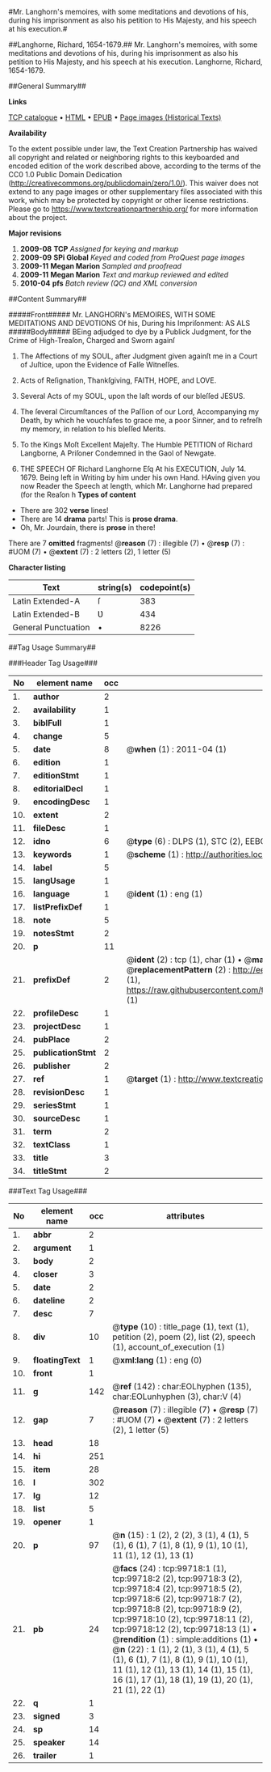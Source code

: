 #Mr. Langhorn's memoires, with some meditations and devotions of his, during his imprisonment as also his petition to His Majesty, and his speech at his execution.#

##Langhorne, Richard, 1654-1679.##
Mr. Langhorn's memoires, with some meditations and devotions of his, during his imprisonment as also his petition to His Majesty, and his speech at his execution.
Langhorne, Richard, 1654-1679.

##General Summary##

**Links**

[TCP catalogue](http://www.ota.ox.ac.uk/tcp/)  • 
[HTML](http://tei.it.ox.ac.uk/tcp/Texts-HTML/free/A49/A49553.html)  • 
[EPUB](http://tei.it.ox.ac.uk/tcp/Texts-EPUB/free/A49/A49553.epub) • 
[Page images (Historical Texts)](https://historicaltexts.jisc.ac.uk/eebo-13483776e)

**Availability**

To the extent possible under law, the Text Creation Partnership has waived all copyright and related or neighboring rights to this keyboarded and encoded edition of the work described above, according to the terms of the CC0 1.0 Public Domain Dedication (http://creativecommons.org/publicdomain/zero/1.0/). This waiver does not extend to any page images or other supplementary files associated with this work, which may be protected by copyright or other license restrictions. Please go to https://www.textcreationpartnership.org/ for more information about the project.

**Major revisions**

1. __2009-08__ __TCP__ *Assigned for keying and markup*
1. __2009-09__ __SPi Global__ *Keyed and coded from ProQuest page images*
1. __2009-11__ __Megan Marion__ *Sampled and proofread*
1. __2009-11__ __Megan Marion__ *Text and markup reviewed and edited*
1. __2010-04__ __pfs__ *Batch review (QC) and XML conversion*

##Content Summary##

#####Front#####
Mr. LANGHORN's MEMOIRES, WITH SOME MEDITATIONS AND DEVOTIONS Of his, During his Impriſonment: AS ALS
#####Body#####
BEing adjudged to dye by a Publick Judgment, for the Crime of High-Treaſon, Charged and Sworn againſ
1. The Affections of my SOUL, after Judgment given againſt me in a Court of Juſtice, upon the Evidence of Falſe Witneſſes.

1. Acts of Reſignation, Thankſgiving, FAITH, HOPE, and LOVE.

1. Several Acts of my SOUL, upon the laſt words of our bleſſed JESUS.

1. The ſeveral Circumſtances of the Paſſion of our Lord, Accompanying my Death, by which he vouchſafes to grace me, a poor Sinner, and to refreſh my memory, in relation to his bleſſed Merits.

1. To the Kings Moſt Excellent Majeſty. The Humble PETITION of Richard Langborne, A Priſoner Condemned in the Gaol of Newgate.

1. THE SPEECH OF Richard Langhorne Eſq At his EXECUTION, July 14. 1679. Being left in Writing by him under his own Hand.
HAving given you now Reader the Speech at length, which Mr. Langhorne had prepared (for the Reaſon h
**Types of content**

  * There are 302 **verse** lines!
  * There are 14 **drama** parts! This is **prose drama**.
  * Oh, Mr. Jourdain, there is **prose** in there!

There are 7 **omitted** fragments! 
 @__reason__ (7) : illegible (7)  •  @__resp__ (7) : #UOM (7)  •  @__extent__ (7) : 2 letters (2), 1 letter (5)

**Character listing**


|Text|string(s)|codepoint(s)|
|---|---|---|
|Latin Extended-A|ſ|383|
|Latin Extended-B|Ʋ|434|
|General Punctuation|•|8226|

##Tag Usage Summary##

###Header Tag Usage###

|No|element name|occ|attributes|
|---|---|---|---|
|1.|__author__|2||
|2.|__availability__|1||
|3.|__biblFull__|1||
|4.|__change__|5||
|5.|__date__|8| @__when__ (1) : 2011-04 (1)|
|6.|__edition__|1||
|7.|__editionStmt__|1||
|8.|__editorialDecl__|1||
|9.|__encodingDesc__|1||
|10.|__extent__|2||
|11.|__fileDesc__|1||
|12.|__idno__|6| @__type__ (6) : DLPS (1), STC (2), EEBO-CITATION (1), OCLC (1), VID (1)|
|13.|__keywords__|1| @__scheme__ (1) : http://authorities.loc.gov/ (1)|
|14.|__label__|5||
|15.|__langUsage__|1||
|16.|__language__|1| @__ident__ (1) : eng (1)|
|17.|__listPrefixDef__|1||
|18.|__note__|5||
|19.|__notesStmt__|2||
|20.|__p__|11||
|21.|__prefixDef__|2| @__ident__ (2) : tcp (1), char (1)  •  @__matchPattern__ (2) : ([0-9\-]+):([0-9IVX]+) (1), (.+) (1)  •  @__replacementPattern__ (2) : http://eebo.chadwyck.com/downloadtiff?vid=$1&page=$2 (1), https://raw.githubusercontent.com/textcreationpartnership/Texts/master/tcpchars.xml#$1 (1)|
|22.|__profileDesc__|1||
|23.|__projectDesc__|1||
|24.|__pubPlace__|2||
|25.|__publicationStmt__|2||
|26.|__publisher__|2||
|27.|__ref__|1| @__target__ (1) : http://www.textcreationpartnership.org/docs/. (1)|
|28.|__revisionDesc__|1||
|29.|__seriesStmt__|1||
|30.|__sourceDesc__|1||
|31.|__term__|2||
|32.|__textClass__|1||
|33.|__title__|3||
|34.|__titleStmt__|2||


###Text Tag Usage###

|No|element name|occ|attributes|
|---|---|---|---|
|1.|__abbr__|2||
|2.|__argument__|1||
|3.|__body__|2||
|4.|__closer__|3||
|5.|__date__|2||
|6.|__dateline__|2||
|7.|__desc__|7||
|8.|__div__|10| @__type__ (10) : title_page (1), text (1), petition (2), poem (2), list (2), speech (1), account_of_execution (1)|
|9.|__floatingText__|1| @__xml:lang__ (1) : eng (0)|
|10.|__front__|1||
|11.|__g__|142| @__ref__ (142) : char:EOLhyphen (135), char:EOLunhyphen (3), char:V (4)|
|12.|__gap__|7| @__reason__ (7) : illegible (7)  •  @__resp__ (7) : #UOM (7)  •  @__extent__ (7) : 2 letters (2), 1 letter (5)|
|13.|__head__|18||
|14.|__hi__|251||
|15.|__item__|28||
|16.|__l__|302||
|17.|__lg__|12||
|18.|__list__|5||
|19.|__opener__|1||
|20.|__p__|97| @__n__ (15) : 1 (2), 2 (2), 3 (1), 4 (1), 5 (1), 6 (1), 7 (1), 8 (1), 9 (1), 10 (1), 11 (1), 12 (1), 13 (1)|
|21.|__pb__|24| @__facs__ (24) : tcp:99718:1 (1), tcp:99718:2 (2), tcp:99718:3 (2), tcp:99718:4 (2), tcp:99718:5 (2), tcp:99718:6 (2), tcp:99718:7 (2), tcp:99718:8 (2), tcp:99718:9 (2), tcp:99718:10 (2), tcp:99718:11 (2), tcp:99718:12 (2), tcp:99718:13 (1)  •  @__rendition__ (1) : simple:additions (1)  •  @__n__ (22) : 1 (1), 2 (1), 3 (1), 4 (1), 5 (1), 6 (1), 7 (1), 8 (1), 9 (1), 10 (1), 11 (1), 12 (1), 13 (1), 14 (1), 15 (1), 16 (1), 17 (1), 18 (1), 19 (1), 20 (1), 21 (1), 22 (1)|
|22.|__q__|1||
|23.|__signed__|3||
|24.|__sp__|14||
|25.|__speaker__|14||
|26.|__trailer__|1||
